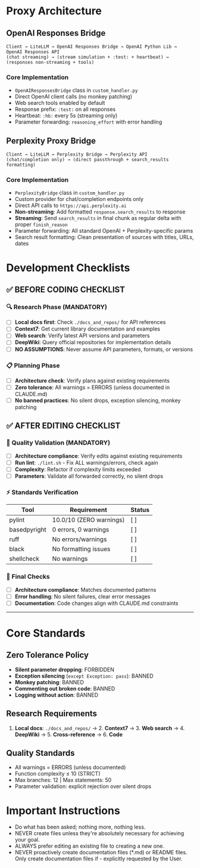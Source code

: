 # Proxy Architecture

## OpenAI Responses Bridge
```
Client → LiteLLM → OpenAI Responses Bridge → OpenAI Python Lib → OpenAI Responses API
(chat streaming) → (stream simulation + :test: + heartbeat) → (responses non-streaming + tools)
```

### Core Implementation
- `OpenAIResponsesBridge` class in `custom_handler.py`
- Direct OpenAI client calls (no monkey patching)
- Web search tools enabled by default
- Response prefix: `:test:` on all responses
- Heartbeat: `:hb:` every 5s (streaming only)
- Parameter forwarding: `reasoning_effort` with error handling

## Perplexity Proxy Bridge
```
Client → LiteLLM → Perplexity Bridge → Perplexity API
(chat/completion only) → (direct passthrough + search_results formatting)
```

### Core Implementation
- `PerplexityBridge` class in `custom_handler.py`
- Custom provider for chat/completion endpoints only
- Direct API calls to `https://api.perplexity.ai`
- **Non-streaming**: Add formatted `response.search_results` to response
- **Streaming**: Send `search_results` in final chunk as regular delta with proper `finish_reason`
- Parameter forwarding: All standard OpenAI + Perplexity-specific params
- Search result formatting: Clean presentation of sources with titles, URLs, dates


# Development Checklists

## ✅ BEFORE CODING CHECKLIST

### 🔍 Research Phase (MANDATORY)
- [ ] **Local docs first**: Check `./docs_and_repos/` for API references
- [ ] **Context7**: Get current library documentation and examples
- [ ] **Web search**: Verify latest API versions and parameters
- [ ] **DeepWiki**: Query official repositories for implementation details
- [ ] **NO ASSUMPTIONS**: Never assume API parameters, formats, or versions

### 📋 Planning Phase
- [ ] **Architecture check**: Verify plans against existing requirements
- [ ] **Zero tolerance**: All warnings = ERRORS (unless documented in CLAUDE.md)
- [ ] **No banned practices**: No silent drops, exception silencing, monkey patching

## ✅ AFTER EDITING CHECKLIST

### 🧪 Quality Validation (MANDATORY)
- [ ] **Architecture compliance**: Verify edits against existing requirements
- [ ] **Run lint**: `./lint.sh` - Fix ALL warnings/errors, check again
- [ ] **Complexity**: Refactor if complexity limits exceeded
- [ ] **Parameters**: Validate all forwarded correctly, no silent drops

### ⚡ Standards Verification
| Tool | Requirement | Status |
|------|------------|---------|
| pylint | 10.0/10 (ZERO warnings) | [ ] |
| basedpyright | 0 errors, 0 warnings | [ ] |
| ruff | No errors/warnings | [ ] |
| black | No formatting issues | [ ] |
| shellcheck | No warnings | [ ] |

### 🎯 Final Checks
- [ ] **Architecture compliance**: Matches documented patterns
- [ ] **Error handling**: No silent failures, clear error messages
- [ ] **Documentation**: Code changes align with CLAUDE.md constraints

---

# Core Standards

## Zero Tolerance Policy
- **Silent parameter dropping**: FORBIDDEN
- **Exception silencing** (`except Exception: pass`): BANNED
- **Monkey patching**: BANNED
- **Commenting out broken code**: BANNED
- **Logging without action**: BANNED

## Research Requirements
1. **Local docs**: `./docs_and_repos/` → 2. **Context7** → 3. **Web search** → 4. **DeepWiki** → 5. **Cross-reference** → 6. **Code**

## Quality Standards
- All warnings = ERRORS (unless documented)
- Function complexity ≤ 10 (STRICT)
- Max branches: 12 | Max statements: 50
- Parameter validation: explicit rejection over silent drops

# Important Instructions
- Do what has been asked; nothing more, nothing less.
- NEVER create files unless they're absolutely necessary for achieving your goal.
- ALWAYS prefer editing an existing file to creating a new one.
- NEVER proactively create documentation files (*.md) or README files. Only create documentation files if - explicitly requested by the User.
